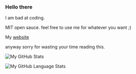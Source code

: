 ### Hello there ###

I am bad at coding.

MIT open sauce. feel free to use me for whatever you want ;)

My [website](https://chrstncrrnd.github.io)

anyway sorry for wasting your time reading this.

![My GitHub Stats](https://github-readme-stats.vercel.app/api/?username=ChrstnCrrnd&count_private=true&theme=tokyonight&showicons=true)

![My GitHub Language Stats](https://github-readme-stats.vercel.app/api/top-langs/?username=Chrstncrrnd&langs_count=5&theme=tokyonight)
